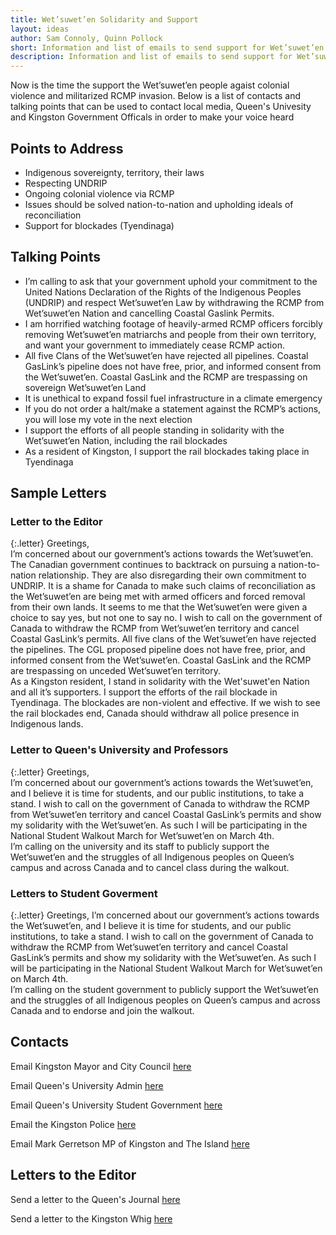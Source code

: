 ```yaml
---
title: Wet’suwet’en Solidarity and Support
layout: ideas
author: Sam Connoly, Quinn Pollock
short: Information and list of emails to send support for Wet’suwet’en
description: Information and list of emails to send support for Wet’suwet’en 
---
```


Now is the time the support the Wet’suwet’en people agaist colonial violence and militarized RCMP invasion. Below is a list of contacts and talking points that can be used to contact local media, Queen's Univesity and Kingston Government Officals in order to make your voice heard

## Points to Address

- Indigenous sovereignty, territory, their laws
- Respecting UNDRIP
- Ongoing colonial violence via RCMP
- Issues should be solved nation-to-nation and upholding ideals of reconciliation
- Support for blockades (Tyendinaga)

## Talking Points

- I’m calling to ask that your government uphold your commitment to the United Nations Declaration of the Rights of the Indigenous Peoples (UNDRIP) and respect Wet’suwet’en Law by withdrawing the RCMP from Wet’suwet’en Nation and cancelling Coastal Gaslink Permits.
- I am horrified watching footage of heavily-armed RCMP officers forcibly removing Wet’suwet’en matriarchs and people from their own territory, and want your government to immediately cease RCMP action.
- All five Clans of the Wet’suwet’en have rejected all pipelines.  Coastal GasLink’s pipeline does not have free, prior, and informed consent from the Wet’suwet’en.  Coastal GasLink and the RCMP are trespassing on sovereign Wet’suwet’en Land
- It is unethical to expand fossil fuel infrastructure in a climate emergency
- If you do not order a halt/make a statement against the RCMP’s actions, you will lose my vote in the next election
- I support the efforts of all people standing in solidarity with the Wet’suwet’en Nation, including the rail blockades
- As a resident of Kingston, I support the rail blockades taking place in Tyendinaga

## Sample Letters

### Letter to the Editor

{:.letter}
Greetings,  
I’m concerned about our government’s actions towards the Wet’suwet’en. The Canadian government continues to backtrack on pursuing a nation-to-nation relationship. They are also disregarding their own commitment to UNDRIP. It is a shame for Canada to make such claims of reconciliation as the Wet’suwet’en are being met with armed officers and forced removal from their own lands. It seems to me that the Wet’suwet’en were given a choice to say yes, but not one to say no. I wish to call on the government of Canada to withdraw the RCMP from Wet’suwet’en territory and cancel Coastal GasLink’s permits. All five clans of the Wet’suwet’en have rejected the pipelines. The CGL proposed pipeline does not have free, prior, and informed consent from the Wet’suwet’en. Coastal GasLink and the RCMP are trespassing on unceded Wet’suwet’en territory.  
As a Kingston resident, I stand in solidarity with the Wet'suwet'en Nation and all it’s supporters. I support the efforts of the rail blockade in Tyendinaga. The blockades are non-violent and effective. If we wish to see the rail blockades end, Canada should withdraw all police presence in Indigenous lands.

### Letter to Queen's University and Professors

{:.letter}
Greetings,  
I’m concerned about our government’s actions towards the Wet’suwet’en, and I believe it is time for students, and our public institutions, to take a stand. I wish to call on the government of Canada to withdraw the RCMP from Wet’suwet’en territory and cancel Coastal GasLink’s permits and show my solidarity with the Wet’suwet’en. As such I will be participating in the National Student Walkout March for Wet’suwet’en on March 4th.  
I’m calling on the university and its staff to publicly support the Wet’suwet’en and the struggles of all Indigenous peoples on Queen’s campus and across Canada and to cancel class during the walkout.

### Letters to Student Goverment

{:.letter}
Greetings,
I’m concerned about our government’s actions towards the Wet’suwet’en, and I believe it is time for students, and our public institutions, to take a stand. I wish to call on the government of Canada to withdraw the RCMP from Wet’suwet’en territory and cancel Coastal GasLink’s permits and show my solidarity with the Wet’suwet’en. As such I will be participating in the National Student Walkout March for Wet’suwet’en on March 4th.  
I’m calling on the student government to publicly support the Wet’suwet’en and the struggles of all Indigenous peoples on Queen’s campus and across Canada and to endorse and join the walkout.  

## Contacts

Email Kingston Mayor and City Council [here][1]

Email Queen's University Admin [here][2]

Email Queen's University Student Government [here][3]

Email the Kingston Police [here](mailto:chief@kingstonpolice.ca)

Email Mark Gerretson MP of Kingston and The Island [here](mailto:mark.gerretsen@parl.gc.ca)

## Letters to the Editor

Send a letter to the Queen's Journal [here](mailto:journal_editors@ams.queensu.ca?subject=Letter%20to%20the%20editors)

Send a letter to the Kingston Whig [here](mailto:whig.local@sunmedia.ca?subject=Letter%20to%20the%20editors)

[1]: mailto:mayor@cityofkingston.ca,goosterhof@cityofkingston.ca,schapelle@cityofkingston.ca,losanic@cityofkingston.ca,whill@cityofkingston.ca,bdoherty@cityofkingston.ca,rkiley@cityofkingston.ca,mrholland@cityofkingston.ca,jmclaren@cityofkingston.ca,jneill@cityofkingston.ca,pstroud@cityofkingston.ca,rhutchison@cityofkingston.ca,RNBoehme@cityofkingston.ca?subject=Wet'suwet'en

[2]: mailto:principal@queensu.ca,provost@queensu.ca,engdean@queensu.ca,deanartsci@queensu.ca,david.saunders@queensu.ca,smithdean@queensu.ca,rebecca.luce-Kapler@queensu.ca,deansgsr@queensu.ca,richard.reznick@queensu.ca,mark.walters@queensu.ca,vpdean.sa@queensu.ca?subject=Wet'suwet'en

[3]: mailto:president@ams.queensu.ca,vpops@ams.queensu.ca,vpua@ams.queensu.ca,external.advocacy@ams.queensu.ca,sic@ams.queensu.ca,board.chair@ams.queensu.ca,newpresident@ams.queensu.ca,newvpops@ams.queensu.ca,newvpua@ams.queensu.ca,president@sgps.ca,rector@queensu.ca?subject=Wet'suwet'en
